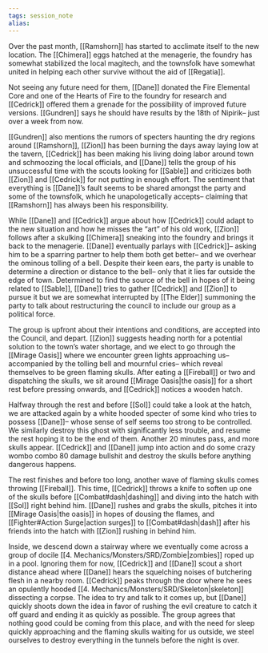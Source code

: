 ```yaml
---
tags: session_note
alias: 
---
```


Over the past month, [[Ramshorn]] has started to acclimate itself to the new location. The [[Chimera]] eggs hatched at the menagerie, the foundry has somewhat stabilized the local magitech, and the townsfolk have somewhat united in helping each other survive without the aid of [[Regatia]].

Not seeing any future need for them, [[Dane]] donated the Fire Elemental Core and one of the Hearts of Fire to the foundry for research and [[Cedrick]] offered them a grenade for the possibility of improved future versions. [[Gundren]] says he should have results by the 18th of Nipirik– just over a week from now.

[[Gundren]] also mentions the rumors of specters haunting the dry regions around [[Ramshorn]], [[Zion]] has been burning the days away laying low at the tavern, [[Cedrick]] has been making his living doing labor around town and schmoozing the local officials, and [[Dane]] tells the group of his unsuccessful time with the scouts looking for [[Sable]] and criticizes both [[Zion]] and [[Cedrick]] for not putting in enough effort. The sentiment that everything is [[Dane]]’s fault seems to be shared amongst the party and some of the townsfolk, which he unapologetically accepts– claiming that [[Ramshorn]] has always been his responsibility.

While [[Dane]] and [[Cedrick]] argue about how [[Cedrick]] could adapt to the new situation and how he misses the “art” of his old work, [[Zion]] follows after a skulking [[Chimera]] sneaking into the foundry and brings it back to the menagerie. [[Dane]] eventually parlays with [[Cedrick]]– asking him to be a sparring partner to help them both get better– and we overhear the ominous tolling of a bell. Despite their keen ears, the party is unable to determine a direction or distance to the bell– only that it lies far outside the edge of town. Determined to find the source of the bell in hopes of it being related to [[Sable]], [[Dane]] tries to gather [[Cedrick]] and [[Zion]] to pursue it but we are somewhat interrupted by [[The Elder]] summoning the party to talk about restructuring the council to include our group as a political force.

The group is upfront about their intentions and conditions, are accepted into the Council, and depart. [[Zion]] suggests heading north for a potential solution to the town’s water shortage, and we elect to go through the [[Mirage Oasis]] where we encounter green lights approaching us– accompanied by the tolling bell and mournful cries– which reveal themselves to be green flaming skulls. After eating a [[Fireball]] or two and dispatching the skulls, we sit around [[Mirage Oasis|the oasis]] for a short rest before pressing onwards, and [[Cedrick]] notices a wooden hatch. 

Halfway through the rest and before [[Sol]] could take a look at the hatch, we are attacked again by a white hooded specter of some kind who tries to possess [[Dane]]– whose sense of self seems too strong to be controlled. We similarly destroy this ghost with significantly less trouble, and resume the rest hoping it to be the end of them. Another 20 minutes pass, and more skulls appear. [[Cedrick]] and [[Dane]] jump into action and do some crazy wombo combo 80 damage bullshit and destroy the skulls before anything dangerous happens. 

The rest finishes and before too long, another wave of flaming skulls comes throwing [[Fireball]]. This time, [[Cedrick]] throws a knife to soften up one of the skulls before [[Combat#dash|dashing]] and diving into the hatch with [[Sol]] right behind him. [[Dane]] rushes and grabs the skulls, pitches it into [[Mirage Oasis|the oasis]] in hopes of dousing the flames, and [[Fighter#Action Surge|action surges]] to [[Combat#dash|dash]] after his friends into the hatch with [[Zion]] rushing in behind him.

Inside, we descend down a stairway where we eventually come across a group of docile [[4. Mechanics/Monsters/SRD/Zombie|zombies]] roped up in a pool. Ignoring them for now, [[Cedrick]] and [[Dane]] scout a short distance ahead where [[Dane]] hears the squelching noises of butchering flesh in a nearby room. [[Cedrick]] peaks through the door where he sees an opulently hooded [[4. Mechanics/Monsters/SRD/Skeleton|skeleton]] dissecting a corpse. The idea to try and talk to it comes up, but [[Dane]] quickly shoots down the idea in favor of rushing the evil creature to catch it off guard and ending it as quickly as possible. The group agrees that nothing good could be coming from this place, and with the need for sleep quickly approaching and the flaming skulls waiting for us outside, we steel ourselves to destroy everything in the tunnels before the night is over. 


